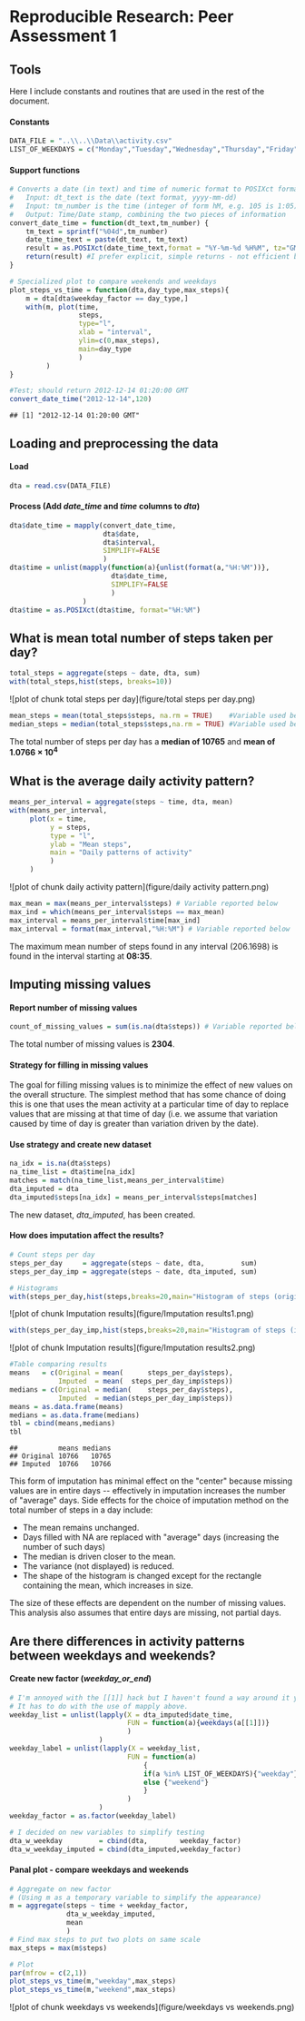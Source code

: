 # Reproducible Research: Peer Assessment 1

## Tools
Here I include constants and routines that are used in the rest of the document.

#### Constants

```r
DATA_FILE = "..\\..\\Data\\activity.csv"
LIST_OF_WEEKDAYS = c("Monday","Tuesday","Wednesday","Thursday","Friday")
```

#### Support functions

```r
# Converts a date (in text) and time of numeric format to POSIXct format
#   Input: dt_text is the date (text format, yyyy-mm-dd)
#   Input: tm_number is the time (integer of form hM, e.g. 105 is 1:05)
#   Output: Time/Date stamp, combining the two pieces of information
convert_date_time = function(dt_text,tm_number) {
    tm_text = sprintf("%04d",tm_number)
    date_time_text = paste(dt_text, tm_text)
    result = as.POSIXct(date_time_text,format = "%Y-%m-%d %H%M", tz="GMT")
    return(result) #I prefer explicit, simple returns - not efficient but...
}

# Specialized plot to compare weekends and weekdays
plot_steps_vs_time = function(dta,day_type,max_steps){
    m = dta[dta$weekday_factor == day_type,]
    with(m, plot(time,
                 steps,
                 type="l",
                 xlab = "interval",
                 ylim=c(0,max_steps),
                 main=day_type
                 )
         )
}

#Test; should return 2012-12-14 01:20:00 GMT
convert_date_time("2012-12-14",120)
```

```
## [1] "2012-12-14 01:20:00 GMT"
```

## Loading and preprocessing the data

#### Load

```r
dta = read.csv(DATA_FILE)
```
#### Process (Add *date_time* and *time* columns to *dta*)

```r
dta$date_time = mapply(convert_date_time,
                       dta$date,
                       dta$interval,
                       SIMPLIFY=FALSE
                       )
dta$time = unlist(mapply(function(a){unlist(format(a,"%H:%M"))}, 
                         dta$date_time, 
                         SIMPLIFY=FALSE
                         )
                  )
dta$time = as.POSIXct(dta$time, format="%H:%M")
```
## What is mean total number of steps taken per day?

```r
total_steps = aggregate(steps ~ date, dta, sum)
with(total_steps,hist(steps, breaks=10))
```

![plot of chunk total steps per day](figure/total steps per day.png) 

```r
mean_steps = mean(total_steps$steps, na.rm = TRUE)    #Variable used below
median_steps = median(total_steps$steps,na.rm = TRUE) #Variable used below
```

The total number of steps per day has a **median of 10765** and **mean of 1.0766 &times; 10<sup>4</sup>**

## What is the average daily activity pattern?

```r
means_per_interval = aggregate(steps ~ time, dta, mean)
with(means_per_interval, 
     plot(x = time,
          y = steps,
          type = "l",
          ylab = "Mean steps",
          main = "Daily patterns of activity"
          )
     )
```

![plot of chunk daily activity pattern](figure/daily activity pattern.png) 

```r
max_mean = max(means_per_interval$steps) # Variable reported below
max_ind = which(means_per_interval$steps == max_mean)
max_interval = means_per_interval$time[max_ind]
max_interval = format(max_interval,"%H:%M") # Variable reported below
```

The maximum mean number of steps found in any interval (206.1698)
is found in the interval starting at **08:35**.

## Imputing missing values

#### Report number of missing values

```r
count_of_missing_values = sum(is.na(dta$steps)) # Variable reported below
```

The total number of missing values is **2304**.

#### Strategy for filling in missing values
The goal for filling missing values is to minimize the effect of new values on the overall structure.  The simplest method that has some chance of doing this is one that uses the mean activity at a particular time of day to replace values that are missing at that time of day (i.e. we assume that variation caused by time of day is greater than variation driven by the date).

#### Use strategy and create new dataset

```r
na_idx = is.na(dta$steps)
na_time_list = dta$time[na_idx]
matches = match(na_time_list,means_per_interval$time)
dta_imputed = dta
dta_imputed$steps[na_idx] = means_per_interval$steps[matches]
```

The new dataset, *dta_imputed*, has been created.

#### How does imputation affect the results?

```r
# Count steps per day
steps_per_day     = aggregate(steps ~ date, dta,         sum)
steps_per_day_imp = aggregate(steps ~ date, dta_imputed, sum)

# Histograms
with(steps_per_day,hist(steps,breaks=20,main="Histogram of steps (original)"))
```

![plot of chunk Imputation results](figure/Imputation results1.png) 

```r
with(steps_per_day_imp,hist(steps,breaks=20,main="Histogram of steps (imputed)"))
```

![plot of chunk Imputation results](figure/Imputation results2.png) 

```r
#Table comparing results
means   = c(Original = mean(      steps_per_day$steps), 
            Imputed  = mean(  steps_per_day_imp$steps))
medians = c(Original = median(    steps_per_day$steps), 
            Imputed  = median(steps_per_day_imp$steps))
means = as.data.frame(means)
medians = as.data.frame(medians)
tbl = cbind(means,medians)
tbl
```

```
##          means medians
## Original 10766   10765
## Imputed  10766   10766
```

This form of imputation has minimal effect on the "center" because missing values are in entire days -- effectively in imputation increases the number of "average" days. Side effects for the choice of imputation method on the total number of steps in a day include:

- The mean remains unchanged.
- Days filled with NA are replaced with "average" days (increasing the number of such days)
- The median is driven closer to the mean.
- The variance (not displayed) is reduced.
- The shape of the histogram is changed except for the rectangle containing the mean, which increases in size.

The size of these effects are dependent on the number of missing values. This analysis also assumes that entire days are missing, not partial days.

## Are there differences in activity patterns between weekdays and weekends?

#### Create new factor (*weekday_or_end*)


```r
# I'm annoyed with the [[1]] hack but I haven't found a way around it yet.
# It has to do with the use of mapply above.
weekday_list = unlist(lapply(X = dta_imputed$date_time,
                             FUN = function(a){weekdays(a[[1]])}
                             )
                      )
weekday_label = unlist(lapply(X = weekday_list,
                             FUN = function(a)
                                 {
                                 if(a %in% LIST_OF_WEEKDAYS){"weekday"}
                                 else {"weekend"}
                                 }
                             )
                      )
weekday_factor = as.factor(weekday_label)

# I decided on new variables to simplify testing
dta_w_weekday         = cbind(dta,        weekday_factor)
dta_w_weekday_imputed = cbind(dta_imputed,weekday_factor)
```

#### Panal plot - compare weekdays and weekends


```r
# Aggregate on new factor
# (Using m as a temporary variable to simplify the appearance)
m = aggregate(steps ~ time + weekday_factor,
              dta_w_weekday_imputed,
              mean
              )
# Find max steps to put two plots on same scale
max_steps = max(m$steps)

# Plot
par(mfrow = c(2,1))
plot_steps_vs_time(m,"weekday",max_steps)
plot_steps_vs_time(m,"weekend",max_steps)
```

![plot of chunk weekdays vs weekends](figure/weekdays vs weekends.png) 
